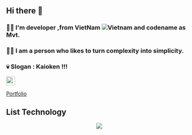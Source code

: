 ## Hi there 👋
### 🙋‍♂️ I'm developer ,from VietNam ![Vietnam](https://raw.githubusercontent.com/stevenrskelton/flag-icon/master/png/16/country-4x3/vn.png "Vietnam") and codename as Mvt.
### 💁‍♂️ I am a person who likes to turn complexity into simplicity.
### 💀 Slogan : Kaioken !!!
<div style ="display:inline-block">
  <img width="24" height="24" onclick="window.location.assign("https://www.facebook.com/sieuphammaitien594")" src="https://github.com/user-attachments/assets/70b4861b-162d-4372-bd3b-6f4ee86643a1">
  <a href="">
  
</div>





[Portfolio](https://mvtvn78.github.io/My_Portfolio/)
## List Technology
<p align="center">
  <img  src="https://i.gifer.com/7GW5.gif">
</p>


